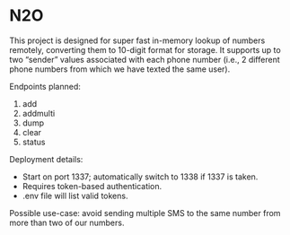 # N2O

This project is designed for super fast in-memory lookup of numbers remotely, converting them to 10-digit format for storage. It supports up to two “sender” values associated with each phone number (i.e., 2 different phone numbers from which we have texted the same user).

Endpoints planned:
1. add
2. addmulti
3. dump
4. clear
5. status

Deployment details:
- Start on port 1337; automatically switch to 1338 if 1337 is taken.  
- Requires token-based authentication.  
- .env file will list valid tokens.

Possible use-case: avoid sending multiple SMS to the same number from more than two of our numbers.
